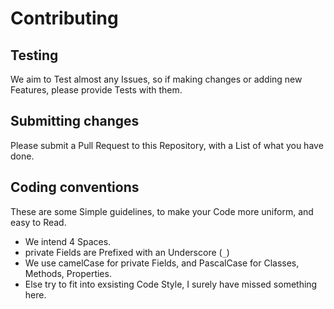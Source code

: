 # Contributing

## Testing
We aim to Test almost any Issues, so if making changes or adding new Features, please provide Tests with them.

## Submitting changes
Please submit a Pull Request to this Repository, with a List of what you have done.

## Coding conventions
These are some Simple guidelines, to make your Code more uniform, and easy to Read.

- We intend 4 Spaces. 
- private Fields are Prefixed with an Underscore (`_`)
- We use camelCase for private Fields, and PascalCase for Classes, Methods, Properties.
- Else try to fit into exsisting Code Style, I surely have missed something here.
